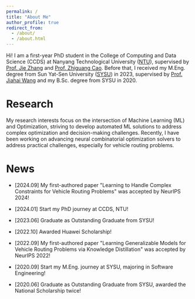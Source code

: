 ```yaml
---
permalink: /
title: "About Me"
author_profile: true
redirect_from: 
  - /about/
  - /about.html
---
```


Hi! I am a first-year PhD student in the College of Computing and Data Science (CCDS) at Nanyang Technological University ([NTU](https://www.ntu.edu.sg/)), supervised by [Prof. Jie Zhang](https://personal.ntu.edu.sg/zhangj/) and [Prof. Zhiguang Cao](https://zhiguangcaosg.github.io/). Before that, I received my M.Eng. degree from Sun Yat-Sen University ([SYSU](https://www.sysu.edu.cn/sysuen/)) in 2023, supervised by [Prof. Jiahai Wang](https://www.semanticscholar.org/author/Jiahai-Wang/2815388) and my B.Sc. degree from SYSU in 2020.

Research
======
My research interests focus on the intersection of Machine Learning (ML) and Optimization, striving to develop automated ML solutions to address complex optimization and decision-making challenges. Recently, I have been working on advancing neural combinatorial optimization solvers to address practical challenges, especially for vehicle routing problems. 


News
======
- [2024.09] My first-authored paper "Learning to Handle Complex Constraints for Vehicle Routing Problems" was accepted by NeurIPS 2024!

- [2024.01] Start my PhD journey at CCDS, NTU!

- [2023.06] Graduate as Outstanding Graduate from SYSU!

- [2022.10] Awarded Huawei Scholarship!

- [2022.09] My first-authored paper "Learning Generalizable Models for Vehicle Routing Problems via Knowledge Distillation" was accepted by NeurIPS 2022!

- [2020.09] Start my M.Eng. journey at SYSU, majoring in Software Engineering!

- [2020.06] Graduate as Outstanding Graduate from SYSU, awarded the National Scholarship twice!

